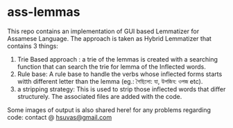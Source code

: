 # ass-lemmas
This repo contains an implementation of GUI based Lemmatizer for Assamese Language. The approach is taken as Hybrid Lemmatizer that contains 3 things:
1. Trie Based approach  : a trie of the lemmas is created with a searching function that can search the trie for lemma of the Inflected words.
2. Rule base: A rule base to handle the verbs whose inflected forms starts witth different letter than the lemma (eg.: গৈছিলো: যা, উপজিব: ওপজ etc).
3. a stripping strategy: This is used to strip those inflected words that differ structurely.
The associated files are added with the code.

Some images of output is also shared here!
for any problems regarding code: contact @ hsuvas@gmail.com
